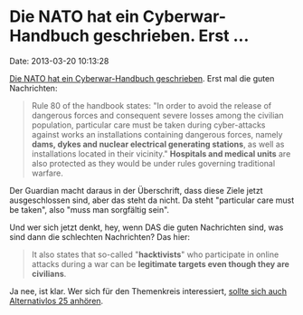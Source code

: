 Die NATO hat ein Cyberwar-Handbuch geschrieben. Erst \...
=========================================================

Date: 2013-03-20 10:13:28

[Die NATO hat ein Cyberwar-Handbuch
geschrieben](http://www.guardian.co.uk/world/2013/mar/18/rules-cyberwarfare-nato-manual).
Erst mal die guten Nachrichten:

> Rule 80 of the handbook states: \"In order to avoid the release of
> dangerous forces and consequent severe losses among the civilian
> population, particular care must be taken during cyber-attacks against
> works an installations containing dangerous forces, namely **dams,
> dykes and nuclear electrical generating stations**, as well as
> installations located in their vicinity.\" **Hospitals and medical
> units** are also protected as they would be under rules governing
> traditional warfare.

Der Guardian macht daraus in der Überschrift, dass diese Ziele jetzt
ausgeschlossen sind, aber das steht da nicht. Da steht \"particular care
must be taken\", also \"muss man sorgfältig sein\".

Und wer sich jetzt denkt, hey, wenn DAS die guten Nachrichten sind, was
sind dann die schlechten Nachrichten? Das hier:

> It also states that so-called \"**hacktivists**\" who participate in
> online attacks during a war can be **legitimate targets even though
> they are civilians**.

Ja nee, ist klar. Wer sich für den Themenkreis interessiert, [sollte
sich auch Alternativlos 25 anhören](http://alternativlos.org/25/).
